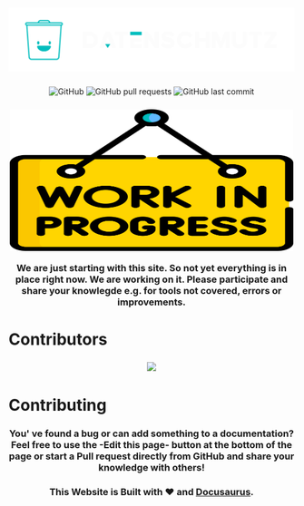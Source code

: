 <h1 align="center">
<!--  <p align="center">Datenschmutz.dev</p> -->
  <a href="https://docs.datenschmutz.org"><img src="./static/img/dmz-main-logo-c.svg" alt="Datenschmutz"></a>
</h1>

<p align="center">
<img alt="GitHub" src="https://img.shields.io/github/license/Datenschmutz/docs?style=flat-square">
<img alt="GitHub pull requests" src="https://img.shields.io/github/issues-pr-raw/Datenschmutz/docs?style=flat-square">
<img alt="GitHub last commit" src="https://img.shields.io/github/last-commit/datenschmutz/docs?style=flat-square">
</p>

<h3 align="center">
<a href="https://docs.datenschmutz.org"><img src="./static/img/work-in-progress.svg" width="500" height="250" alt="Datenschmutz Work in Progress"></a>
<p align="center">We are just starting with this site. So not yet everything is in place right now. We are working on it. Please participate and share your knowlegde e.g. for tools not covered, errors or improvements.</p>
</h3>

# Contributors
<h3 align="center">
<a href="https://github.com/datenschmutz/docs/graphs/contributors">
  <img src="https://contrib.rocks/image?repo=datenschmutz/docs" />
</a>
</h3>

# Contributing
<h3>
<p align="center">You' ve found a bug or can add something to a documentation? Feel free to use the -Edit this page- button at the bottom of the page or start a Pull request directly from GitHub and share your knowledge with others!</p>
</h3>

<h3>
<p align="center">This Website is Built with ❤️ and <a href="https://github.com/facebook/docusaurus">Docusaurus</a>.</p>
</h3>
